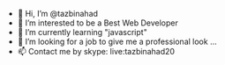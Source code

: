 - 👋 Hi, I’m @tazbinahad
- 👀 I’m interested to be a Best Web Developer
- 🌱 I’m currently learning "javascript"
- 💞️ I’m looking for a job to give me a professional look ...
- 📫 Contact me by skype: live:tazbinahad20

<!---
tazbinahad/tazbinahad is a ✨ special ✨ repository because its `README.md` (this file) appears on your GitHub profile.
You can click the Preview link to take a look at your changes.
--->

